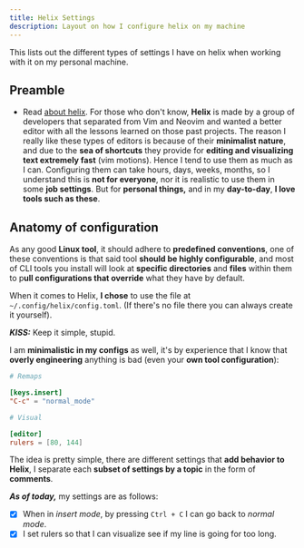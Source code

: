 ```yaml
---
title: Helix Settings
description: Layout on how I configure helix on my machine
---
```


This lists out the different types of settings I have on helix when working with it 
on my personal machine.

## Preamble

- Read [about helix](https://docs.helix-editor.com/). For those who don't know, **Helix** 
is made by a group of developers that separated from Vim and Neovim and wanted a better editor with 
all the lessons learned on those past projects. The reason I really like these types 
of editors is because of their **minimalist nature**, and due to the **sea of shortcuts** they 
provide for **editing and visualizing text extremely fast** (vim motions). Hence I tend 
to use them as much as I can. Configuring them can take hours, days, weeks, months, 
so I understand this is **not for everyone**, nor it is realistic to use them in some 
**job settings**. But for **personal things,** and in my **day-to-day**, 
**I love tools such as these**.

## Anatomy of configuration

As any good **Linux tool**, it should adhere to **predefined conventions**, one of 
these conventions is that said tool **should be highly configurable**, and most of 
CLI tools you install will look at **specific directories** and **files** within 
them to p**ull configurations that override** what they have by default.

When it comes to Helix, **I chose** to use the file at `~/.config/helix/config.toml`. 
(If there's no file there you can always create it yourself).

**_KISS:_** Keep it simple, stupid.

I am **minimalistic in my configs** as well, it's by experience that I know that **overly 
engineering** anything is bad (even your **own tool configuration**):

````toml
# Remaps

[keys.insert]
"C-c" = "normal_mode"

# Visual

[editor]
rulers = [80, 144]
````

The idea is pretty simple, there are different settings that **add behavior to Helix**, 
I separate each **subset of settings by a topic** in the form of **comments**.

**_As of today,_** my settings are as follows:

- [x] When in _insert mode_, by pressing `Ctrl + C` I can go back to _normal mode_.
- [x] I set rulers so that I can visualize see if my line is going for too long.
